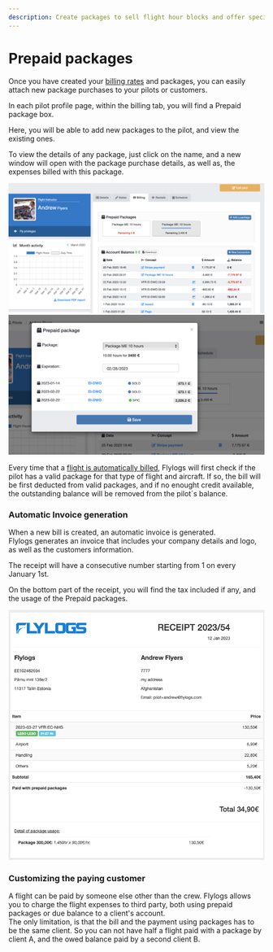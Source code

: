 ```yaml
---
description: Create packages to sell flight hour blocks and offer special prices
---
```


# Prepaid packages

Once you have created your [billing rates](billing-rates.md) and packages, you can easily attach new package purchases to your pilots or customers.

In each pilot profile page, within the billing tab, you will find a Prepaid package box.

Here, you will be able to add new packages to the pilot, and view the existing ones.

To view the details of any package, just click on the name, and a new window will open with the package purchase details, as well as, the expenses billed with this package.

![](<../.gitbook/assets/Screenshot 2023-03-02 at 20.03.32.png>)![](<../.gitbook/assets/Screenshot 2023-03-02 at 20.03.58.png>)

Every time that a [flight is automatically billed](billing-setup.md), Flylogs will first check if the pilot has a valid package for that type of flight and aircraft. If so, the bill will be first deducted from valid packages, and if no enought credit available, the outstanding balance will be removed from the pilot´s balance.

### Automatic Invoice generation

When a new bill is created, an automatic invoice is generated.\
Flylogs generates an invoice that includes your company details and logo, as well as the customers information.

The receipt will have a consecutive number starting from 1 on every January 1st.

On the bottom part of the receipt, you will find the tax included if any, and the usage of the Prepaid packages.

![Invoice screenshot](<../.gitbook/assets/Screenshot 2023-04-27 at 19.07.11.png>)

### Customizing the paying customer

A flight can be paid by someone else other than the crew. Flylogs allows you to charge the flight expenses to third party, both using prepaid packages or due balance to a client's account.\
The only limitation, is that the bill and the payment using packages has to be the same client. So you can not have half a flight paid with a package by client A, and the owed balance paid by a second client B.
